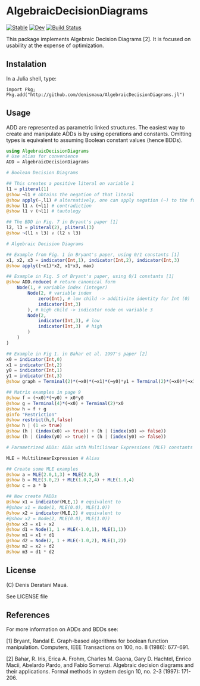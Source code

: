 # AlgebraicDecisionDiagrams

[![Stable](https://img.shields.io/badge/docs-stable-blue.svg)](https://denismaua.github.io/AlgebraicDecisionDiagrams.jl/stable)
[![Dev](https://img.shields.io/badge/docs-dev-blue.svg)](https://denismaua.github.io/AlgebraicDecisionDiagrams.jl/dev)
[![Build Status](https://github.com/denismaua/AlgebraicDecisionDiagrams.jl/workflows/CI/badge.svg)](https://github.com/denismaua/AlgebraicDecisionDiagrams.jl/actions)

This package implements Algebraic Decision Diagrams [2]. It is focused on usability at the expense of optimization.

## Instalation

In a Julia shell, type:
```
import Pkg; Pkg.add("http://github.com/denismaua/AlgebraicDecisionDiagrams.jl")
```

## Usage

ADD are represented as parametric linked structures. The easiest way to create and manipulate ADDs is by using operations and constants. Omitting types is equivalent to assuming Boolean constant values (hence BDDs).

```julia
using AlgebraicDecisionDiagrams
# Use alias for convenience
ADD = AlgebraicDecisionDiagrams 

# Boolean Decision Diagrams

## This creates a positive literal on variable 1
l1 = pliteral(1)
@show ¬l1 # obtains the negation of that literal
@show apply(~,l1) # alternatively, one can apply negation (~) to the function
@show l1 ∧ (¬l1) # contradiction
@show l1 ∨ (¬l1) # tautology

## The BDD in Fig. 7 in Bryant's paper [1]
l2, l3 = pliteral(2), pliteral(3)
@show ¬(l1 ∧ l3) ∨ (l2 ∧ l3)

# Algebraic Decision Diagrams

## Example from Fig. 1 in Bryant's paper, using 0/1 constants [1]
x1, x2, x3 = indicator(Int,1), indicator(Int,2), indicator(Int,3)
@show apply((¬x1)*x2, x1*x3, max)

## Example in Fig. 5 of Bryant's paper, using 0/1 constants [1]
@show ADD.reduce( # return canonical form
    Node(1, # variable index (integer)
        Node(2, # variable index
            zero(Int), # low child -> additivite identity for Int (0)
            indicator(Int,3)
        ), # high child -> indicator node on variable 3
        Node(2,
            indicator(Int,3), # low
            indicator(Int,3)  # high
        )
    )
)

## Example in Fig 1. in Bahar et al. 1997's paper [2]
x0 = indicator(Int,0)
x1 = indicator(Int,2)
y0 = indicator(Int,1)
y1 = indicator(Int,3)
@show graph = Terminal(2)*(¬x0)*(¬x1)*(¬y0)*y1 + Terminal(2)*(¬x0)*(¬x1)*y0*(¬y1) + Terminal(2)*(¬x0)*x1*(¬y0)*y1 + Terminal(2)*(¬x0)*x1*y0*(¬y1) + Terminal(4)*x0*(¬x1)*y0*y1 + Terminal(4)*x0*x1*(¬y0)*y1

## Matrix examples in page 9
@show f = (¬x0)*(¬y0) + x0*y0
@show g = Terminal(4)*(¬x0) + Terminal(2)*x0
@show h = f + g
@info "Restriction"
@show restrict(h,0,false)
@show h | (1 => true)
@show (h | (index(x0) => true)) + (h | (index(x0) => false))
@show (h | (index(y0) => true)) + (h | (index(y0) => false))

# Parametrized ADDs: ADDs with Multilinear Expressions (MLE) constants

MLE = MultilinearExpression # Alias

## Create some MLE examples
@show a = MLE(2.0,1,3) + MLE(2.0,3)
@show b = MLE(3.0,2) + MLE(1.0,2,4) + MLE(1.0,4)
@show c = a * b

## Now create PADDs
@show x1 = indicator(MLE,1) # equivalent to 
#@show x1 = Node(1, MLE(0.0), MLE(1.0))
@show x2 = indicator(MLE,2) # equivalent to
#@show x2 = Node(2, MLE(0.0), MLE(1.0))
@show x3 = x1 + x2
@show d1 = Node(1, 1 + MLE(-1.0,1), MLE(1,1))
@show m1 = x1 + d1
@show d2 = Node(2, 1 + MLE(-1.0,2), MLE(1,2))
@show m2 = x2 + d2
@show m3 = d1 * d2
```
## License

(C) Denis Deratani Mauá.

See LICENSE file

## References

For more information on ADDs and BDDs see:

[1] Bryant, Randal E. Graph-based algorithms for boolean function manipulation. Computers, IEEE Transactions on 100, no. 8 (1986): 677-691.

[2] Bahar, R. Iris, Erica A. Frohm, Charles M. Gaona, Gary D. Hachtel, Enrico Macii, Abelardo Pardo, and Fabio Somenzi. Algebraic decision diagrams and their applications. Formal methods in system design 10, no. 2-3 (1997): 171-206.
